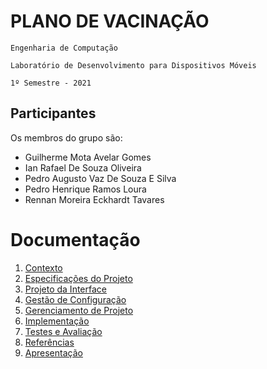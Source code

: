 # PLANO DE VACINAÇÃO

`Engenharia de Computação`

`Laboratório de Desenvolvimento para Dispositivos Móveis`

`1º Semestre - 2021`

## Participantes

Os membros do grupo são: 
- Guilherme Mota Avelar Gomes
- Ian Rafael De Souza Oliveira
- Pedro Augusto Vaz De Souza E Silva
- Pedro Henrique Ramos Loura
- Rennan Moreira Eckhardt Tavares

# Documentação

1. [Contexto](docs/1-Contexto.md)
2. [Especificações do Projeto](docs/2-Especificação.md)
3. [Projeto da Interface](docs/3-Interface.md)
4. [Gestão de Configuração](docs/4-Gestão-Configuração.md)
5. [Gerenciamento de Projeto](docs/5-Gerenciamento-Projeto.md)
6. [Implementação](docs/6-Implementação.md)
7. [Testes e Avaliação](docs/7-Testes.md)
8. [Referências](docs/8-Referências.md)
9. [Apresentação](docs/9-Apresentação.md)

